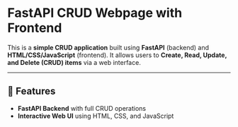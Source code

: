 # FastAPI CRUD Webpage with Frontend

This is a **simple CRUD application** built using **FastAPI** (backend) and **HTML/CSS/JavaScript** (frontend). It allows users to **Create, Read, Update, and Delete (CRUD) items** via a web interface.

---

## 🚀 Features
- **FastAPI Backend** with full CRUD operations
- **Interactive Web UI** using HTML, CSS, and JavaScript
